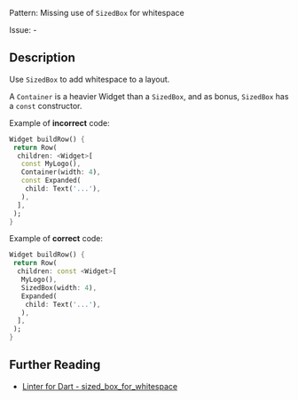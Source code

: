 Pattern: Missing use of `SizedBox` for whitespace

Issue: -

## Description

Use `SizedBox` to add whitespace to a layout.

A `Container` is a heavier Widget than a `SizedBox`, and as bonus, `SizedBox`
has a `const` constructor.

Example of **incorrect** code:

```dart
Widget buildRow() {
 return Row(
  children: <Widget>[
   const MyLogo(),
   Container(width: 4),
   const Expanded(
    child: Text('...'),
   ),
  ],
 );
}
```

Example of **correct** code:

```dart
Widget buildRow() {
 return Row(
  children: const <Widget>[
   MyLogo(),
   SizedBox(width: 4),
   Expanded(
    child: Text('...'),
   ),
  ],
 );
}
```

## Further Reading

* [Linter for Dart - sized_box_for_whitespace](https://dart-lang.github.io/linter/lints/sized_box_for_whitespace.html)